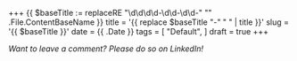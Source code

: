 +++
{{ $baseTitle := replaceRE "\\d\\d\\d\\d-\\d\\d-\\d\\d-" "" .File.ContentBaseName }}
title = '{{ replace $baseTitle "-" " " | title }}'
slug = '{{ $baseTitle }}'
date = {{ .Date }}
tags = [
    "Default",
]
draft = true
+++


*Want to leave a comment? Please do so on LinkedIn!*
